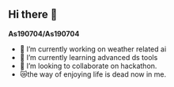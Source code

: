 ## Hi there 👋


**As190704/As190704** 


- 🔭 I’m currently working on weather related ai
- 🌱 I’m currently learning advanced ds tools
- 👯 I’m looking to collaborate on hackathon.
- 😿the way of enjoying life is dead now in me.
